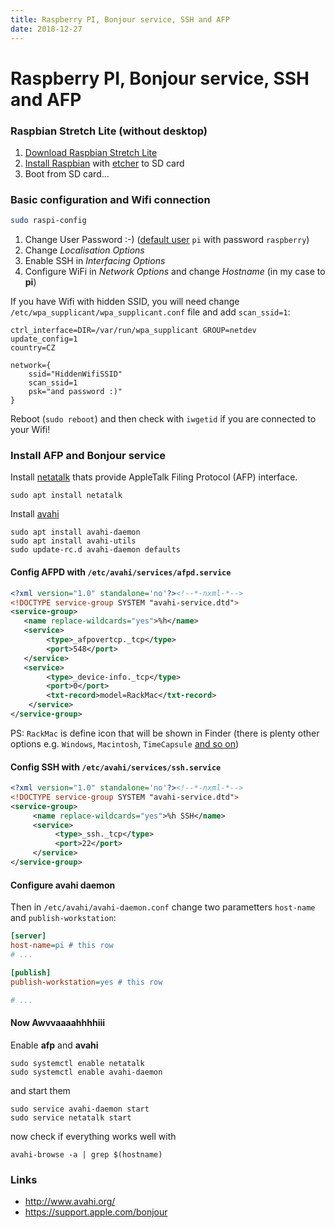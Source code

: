 ```yaml
---
title: Raspberry PI, Bonjour service, SSH and AFP
date: 2018-12-27
---
```


# Raspberry PI, Bonjour service, SSH and AFP

### Raspbian Stretch Lite (without desktop)

1. [Download Raspbian Stretch Lite](https://downloads.raspberrypi.org/raspbian_lite_latest)
2. [Install Raspbian](https://www.raspberrypi.org/documentation/installation/installing-images/README.md) with [etcher](https://www.balena.io/etcher/) to SD card
3. Boot from SD card...

### Basic configuration and Wifi connection

```bash
sudo raspi-config
```

1. Change User Password :-) ([default user](https://www.raspberrypi.org/documentation/linux/usage/users.md) `pi` with password `raspberry`)
2. Change *Localisation Options*
3. Enable SSH in *Interfacing Options*
4. Configure WiFi in *Network Options* and change *Hostname* (in my case to **pi**)

If you have Wifi with hidden SSID, you will need change `/etc/wpa_supplicant/wpa_supplicant.conf` file
and add `scan_ssid=1`:

```
ctrl_interface=DIR=/var/run/wpa_supplicant GROUP=netdev
update_config=1
country=CZ

network={
	ssid="HiddenWifiSSID"
	scan_ssid=1
	psk="and password :)"
}
```

Reboot (`sudo reboot`) and then check with `iwgetid` if you are connected to your Wifi!

### Install AFP and Bonjour service

Install [netatalk](http://netatalk.sourceforge.net/2.2/htmldocs/configuration.html) thats provide AppleTalk Filing Protocol (AFP) interface.

```
sudo apt install netatalk
```

Install [avahi](https://www.avahi.org/)

```
sudo apt install avahi-daemon
sudo apt install avahi-utils
sudo update-rc.d avahi-daemon defaults
```

#### Config AFPD with `/etc/avahi/services/afpd.service`

```xml
<?xml version="1.0" standalone='no'?><!--*-nxml-*-->
<!DOCTYPE service-group SYSTEM "avahi-service.dtd">
<service-group>
   <name replace-wildcards="yes">%h</name>
   <service>
        <type>_afpovertcp._tcp</type>
        <port>548</port>
   </service>
   <service>
        <type>_device-info._tcp</type>
        <port>0</port>
        <txt-record>model=RackMac</txt-record>
    </service>
</service-group>
```

PS: `RackMac` is define icon that will be shown in Finder (there is plenty other options e.g. `Windows`, `Macintosh`, `TimeCapsule` [and so on](https://www.google.com/?q=avahi%20icons))

#### Config SSH with `/etc/avahi/services/ssh.service`

```xml
<?xml version="1.0" standalone='no'?><!--*-nxml-*-->
<!DOCTYPE service-group SYSTEM "avahi-service.dtd">
<service-group>
     <name replace-wildcards="yes">%h SSH</name>
     <service>
          <type>_ssh._tcp</type>
          <port>22</port>
     </service>
</service-group>
```

#### Configure avahi daemon

Then in `/etc/avahi/avahi-daemon.conf` change two parametters `host-name` and `publish-workstation`:

```ini
[server]
host-name=pi # this row
# ...

[publish]
publish-workstation=yes # this row

# ...
```

#### Now Awvvaaaahhhhiii

Enable **afp** and **avahi**

```
sudo systemctl enable netatalk
sudo systemctl enable avahi-daemon
```

and start them

```
sudo service avahi-daemon start
sudo service netatalk start
```

now check if everything works well with

```
avahi-browse -a | grep $(hostname)
```

<!-- 
https://medium.com/@abjurato/using-raspberry-pi-as-an-apple-timemachine-d2fceecb6876
-->

### Links

* http://www.avahi.org/
* https://support.apple.com/bonjour
